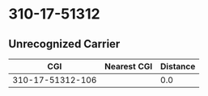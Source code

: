 # 310-17-51312
## Unrecognized Carrier


| CGI | Nearest CGI | Distance |
|-----|-------------|----------|
| 310-17-51312-106 |  | 0.0 |
